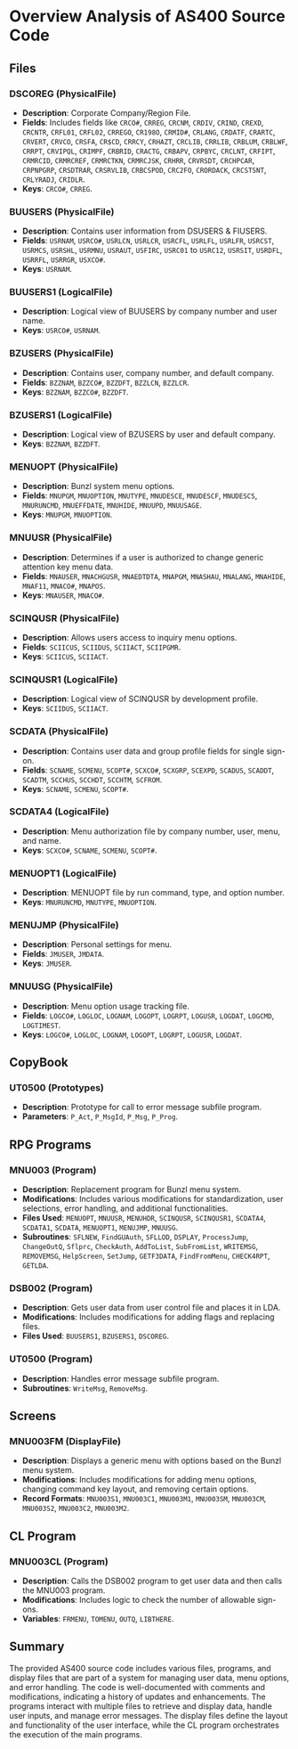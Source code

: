 # Overview Analysis of AS400 Source Code

## Files

### DSCOREG (PhysicalFile)
- **Description**: Corporate Company/Region File.
- **Fields**: Includes fields like `CRCO#`, `CRREG`, `CRCNM`, `CRDIV`, `CRIND`, `CREXD`, `CRCNTR`, `CRFL01`, `CRFL02`, `CRREGO`, `CR198O`, `CRMID#`, `CRLANG`, `CRDATF`, `CRARTC`, `CRVERT`, `CRVCO`, `CRSFA`, `CR$CD`, `CRRCY`, `CRHAZT`, `CRCLIB`, `CRRLIB`, `CRBLUM`, `CRBLWF`, `CRRPT`, `CRVIPQL`, `CRIMPF`, `CRBRID`, `CRACTG`, `CRBAPV`, `CRPBYC`, `CRCLNT`, `CRFIPT`, `CRMRCID`, `CRMRCREF`, `CRMRCTKN`, `CRMRCJSK`, `CRHRR`, `CRVRSDT`, `CRCHPCAR`, `CRPNPGRP`, `CRSDTRAR`, `CRSRVLIB`, `CRBCSPOD`, `CRC2FO`, `CRORDACK`, `CRCSTSNT`, `CRLYRADJ`, `CRIDLR`.
- **Keys**: `CRCO#`, `CRREG`.

### BUUSERS (PhysicalFile)
- **Description**: Contains user information from DSUSERS & FIUSERS.
- **Fields**: `USRNAM`, `USRCO#`, `USRLCN`, `USRLCR`, `USRCFL`, `USRLFL`, `USRLFR`, `USRCST`, `USRMCS`, `USRSHL`, `USRMNU`, `USRAUT`, `USFIRC`, `USRC01` to `USRC12`, `USRSIT`, `USRDFL`, `USRRFL`, `USRRGR`, `USXCO#`.
- **Keys**: `USRNAM`.

### BUUSERS1 (LogicalFile)
- **Description**: Logical view of BUUSERS by company number and user name.
- **Keys**: `USRCO#`, `USRNAM`.

### BZUSERS (PhysicalFile)
- **Description**: Contains user, company number, and default company.
- **Fields**: `BZZNAM`, `BZZCO#`, `BZZDFT`, `BZZLCN`, `BZZLCR`.
- **Keys**: `BZZNAM`, `BZZCO#`, `BZZDFT`.

### BZUSERS1 (LogicalFile)
- **Description**: Logical view of BZUSERS by user and default company.
- **Keys**: `BZZNAM`, `BZZDFT`.

### MENUOPT (PhysicalFile)
- **Description**: Bunzl system menu options.
- **Fields**: `MNUPGM`, `MNUOPTION`, `MNUTYPE`, `MNUDESCE`, `MNUDESCF`, `MNUDESCS`, `MNURUNCMD`, `MNUEFFDATE`, `MNUHIDE`, `MNUUPD`, `MNUUSAGE`.
- **Keys**: `MNUPGM`, `MNUOPTION`.

### MNUUSR (PhysicalFile)
- **Description**: Determines if a user is authorized to change generic attention key menu data.
- **Fields**: `MNAUSER`, `MNACHGUSR`, `MNAEDTDTA`, `MNAPGM`, `MNASHAU`, `MNALANG`, `MNAHIDE`, `MNAF11`, `MNACO#`, `MNAPOS`.
- **Keys**: `MNAUSER`, `MNACO#`.

### SCINQUSR (PhysicalFile)
- **Description**: Allows users access to inquiry menu options.
- **Fields**: `SCIICUS`, `SCIIDUS`, `SCIIACT`, `SCIIPGMR`.
- **Keys**: `SCIICUS`, `SCIIACT`.

### SCINQUSR1 (LogicalFile)
- **Description**: Logical view of SCINQUSR by development profile.
- **Keys**: `SCIIDUS`, `SCIIACT`.

### SCDATA (PhysicalFile)
- **Description**: Contains user data and group profile fields for single sign-on.
- **Fields**: `SCNAME`, `SCMENU`, `SCOPT#`, `SCXCO#`, `SCXGRP`, `SCEXPD`, `SCADUS`, `SCADDT`, `SCADTM`, `SCCHUS`, `SCCHDT`, `SCCHTM`, `SCFROM`.
- **Keys**: `SCNAME`, `SCMENU`, `SCOPT#`.

### SCDATA4 (LogicalFile)
- **Description**: Menu authorization file by company number, user, menu, and name.
- **Keys**: `SCXCO#`, `SCNAME`, `SCMENU`, `SCOPT#`.

### MENUOPT1 (LogicalFile)
- **Description**: MENUOPT file by run command, type, and option number.
- **Keys**: `MNURUNCMD`, `MNUTYPE`, `MNUOPTION`.

### MENUJMP (PhysicalFile)
- **Description**: Personal settings for menu.
- **Fields**: `JMUSER`, `JMDATA`.
- **Keys**: `JMUSER`.

### MNUUSG (PhysicalFile)
- **Description**: Menu option usage tracking file.
- **Fields**: `LOGCO#`, `LOGLOC`, `LOGNAM`, `LOGOPT`, `LOGRPT`, `LOGUSR`, `LOGDAT`, `LOGCMD`, `LOGTIMEST`.
- **Keys**: `LOGCO#`, `LOGLOC`, `LOGNAM`, `LOGOPT`, `LOGRPT`, `LOGUSR`, `LOGDAT`.

## CopyBook

### UT0500 (Prototypes)
- **Description**: Prototype for call to error message subfile program.
- **Parameters**: `P_Act`, `P_MsgId`, `P_Msg`, `P_Prog`.

## RPG Programs

### MNU003 (Program)
- **Description**: Replacement program for Bunzl menu system.
- **Modifications**: Includes various modifications for standardization, user selections, error handling, and additional functionalities.
- **Files Used**: `MENUOPT`, `MNUUSR`, `MENUHDR`, `SCINQUSR`, `SCINQUSR1`, `SCDATA4`, `SCDATA1`, `SCDATA`, `MENUOPT1`, `MENUJMP`, `MNUUSG`.
- **Subroutines**: `SFLNEW`, `FindGUAuth`, `SFLLOD`, `DSPLAY`, `ProcessJump`, `ChangeOutQ`, `Sflprc`, `CheckAuth`, `AddToList`, `SubFromList`, `WRITEMSG`, `REMOVEMSG`, `HelpScreen`, `SetJump`, `GETF3DATA`, `FindFromMenu`, `CHECK4RPT`, `GETLDA`.

### DSB002 (Program)
- **Description**: Gets user data from user control file and places it in LDA.
- **Modifications**: Includes modifications for adding flags and replacing files.
- **Files Used**: `BUUSERS1`, `BZUSERS1`, `DSCOREG`.

### UT0500 (Program)
- **Description**: Handles error message subfile program.
- **Subroutines**: `WriteMsg`, `RemoveMsg`.

## Screens

### MNU003FM (DisplayFile)
- **Description**: Displays a generic menu with options based on the Bunzl menu system.
- **Modifications**: Includes modifications for adding menu options, changing command key layout, and removing certain options.
- **Record Formats**: `MNU003S1`, `MNU003C1`, `MNU003M1`, `MNU003SM`, `MNU003CM`, `MNU003S2`, `MNU003C2`, `MNU003M2`.

## CL Program

### MNU003CL (Program)
- **Description**: Calls the DSB002 program to get user data and then calls the MNU003 program.
- **Modifications**: Includes logic to check the number of allowable sign-ons.
- **Variables**: `FRMENU`, `TOMENU`, `OUTQ`, `LIBTHERE`.

## Summary
The provided AS400 source code includes various files, programs, and display files that are part of a system for managing user data, menu options, and error handling. The code is well-documented with comments and modifications, indicating a history of updates and enhancements. The programs interact with multiple files to retrieve and display data, handle user inputs, and manage error messages. The display files define the layout and functionality of the user interface, while the CL program orchestrates the execution of the main programs.